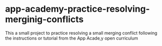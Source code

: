 # app-academy-practice-resolving-merginig-conflicts
This a small project to practice resolving a small merging conflict following the instructions or tutorial from the App Acade,y open curriculum
